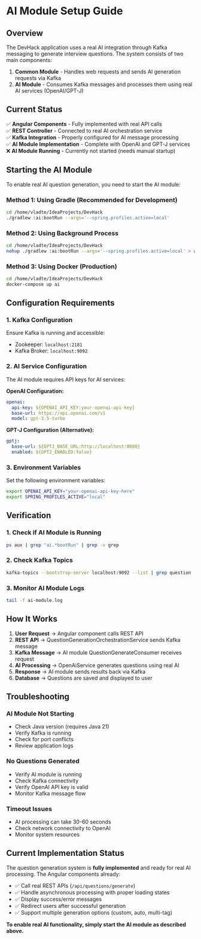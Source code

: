# AI Module Setup Guide

## Overview

The DevHack application uses a real AI integration through Kafka messaging to generate interview questions. The system
consists of two main components:

1. **Common Module** - Handles web requests and sends AI generation requests via Kafka
2. **AI Module** - Consumes Kafka messages and processes them using real AI services (OpenAI/GPT-J)

## Current Status

✅ **Angular Components** - Fully implemented with real API calls  
✅ **REST Controller** - Connected to real AI orchestration service  
✅ **Kafka Integration** - Properly configured for AI message processing  
✅ **AI Module Implementation** - Complete with OpenAI and GPT-J services  
❌ **AI Module Running** - Currently not started (needs manual startup)

## Starting the AI Module

To enable real AI question generation, you need to start the AI module:

### Method 1: Using Gradle (Recommended for Development)

```bash
cd /home/vladte/IdeaProjects/DevHack
./gradlew :ai:bootRun --args='--spring.profiles.active=local'
```

### Method 2: Using Background Process

```bash
cd /home/vladte/IdeaProjects/DevHack
nohup ./gradlew :ai:bootRun --args='--spring.profiles.active=local' > ai-module.log 2>&1 &
```

### Method 3: Using Docker (Production)

```bash
cd /home/vladte/IdeaProjects/DevHack
docker-compose up ai
```

## Configuration Requirements

### 1. Kafka Configuration

Ensure Kafka is running and accessible:

- Zookeeper: `localhost:2181`
- Kafka Broker: `localhost:9092`

### 2. AI Service Configuration

The AI module requires API keys for AI services:

**OpenAI Configuration:**

```yaml
openai:
  api-key: ${OPENAI_API_KEY:your-openai-api-key}
  base-url: https://api.openai.com/v1
  model: gpt-3.5-turbo
```

**GPT-J Configuration (Alternative):**

```yaml
gptj:
  base-url: ${GPTJ_BASE_URL:http://localhost:8080}
  enabled: ${GPTJ_ENABLED:false}
```

### 3. Environment Variables

Set the following environment variables:

```bash
export OPENAI_API_KEY="your-openai-api-key-here"
export SPRING_PROFILES_ACTIVE="local"
```

## Verification

### 1. Check if AI Module is Running

```bash
ps aux | grep "ai.*bootRun" | grep -v grep
```

### 2. Check Kafka Topics

```bash
kafka-topics --bootstrap-server localhost:9092 --list | grep question
```

### 3. Monitor AI Module Logs

```bash
tail -f ai-module.log
```

## How It Works

1. **User Request** → Angular component calls REST API
2. **REST API** → QuestionGenerationOrchestrationService sends Kafka message
3. **Kafka Message** → AI module QuestionGenerateConsumer receives request
4. **AI Processing** → OpenAiService generates questions using real AI
5. **Response** → AI module sends results back via Kafka
6. **Database** → Questions are saved and displayed to user

## Troubleshooting

### AI Module Not Starting

- Check Java version (requires Java 21)
- Verify Kafka is running
- Check for port conflicts
- Review application logs

### No Questions Generated

- Verify AI module is running
- Check Kafka connectivity
- Verify OpenAI API key is valid
- Monitor Kafka message flow

### Timeout Issues

- AI processing can take 30-60 seconds
- Check network connectivity to OpenAI
- Monitor system resources

## Current Implementation Status

The question generation system is **fully implemented** and ready for real AI processing. The Angular components
already:

- ✅ Call real REST APIs (`/api/questions/generate`)
- ✅ Handle asynchronous processing with proper loading states
- ✅ Display success/error messages
- ✅ Redirect users after successful generation
- ✅ Support multiple generation options (custom, auto, multi-tag)

**To enable real AI functionality, simply start the AI module as described above.**